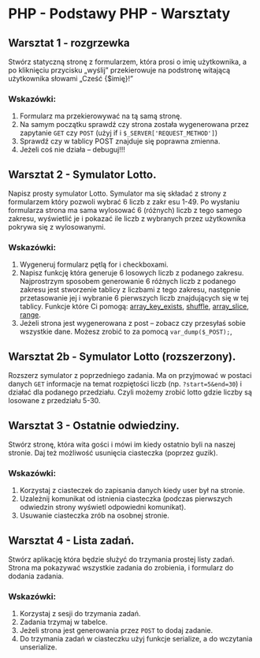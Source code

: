 # PHP - Podstawy PHP - Warsztaty

## Warsztat 1 - rozgrzewka
Stwórz statyczną stronę z formularzem, która prosi o imię użytkownika, a po kliknięciu przycisku „wyślij” przekierowuje na podstronę witającą użytkownika słowami „Cześć {$imię}!”

### Wskazówki:
1. Formularz ma przekierowywać na tą samą stronę.
2. Na samym początku sprawdź czy strona została wygenerowana przez zapytanie ```GET``` czy ```POST``` (użyj if i ```$_SERVER['REQUEST_METHOD']```)
3. Sprawdź czy w tablicy POST znajduje się poprawna zmienna.
4. Jeżeli coś nie działa – debuguj!!!

## Warsztat 2 - Symulator Lotto.
Napisz prosty symulator Lotto. Symulator ma się składać z strony z formularzem który pozwoli wybrać 6 liczb z zakr  esu 1-49. Po wysłaniu formularza strona ma sama wylosować 6 (różnych) liczb z tego samego zakresu, wyświetlić je i pokazać ile liczb z wybranych przez użytkownika pokrywa się z wylosowanymi.

### Wskazówki:
1. Wygeneruj formularz pętlą for i checkboxami.
2. Napisz funkcję która generuje 6 losowych liczb z podanego zakresu. Najprostrzym sposobem generowanie 6 różnych liczb z podanego zakresu jest stworzenie tablicy z liczbami z tego zakresu, następnie przetasowanie jej i wybranie 6 pierwszych liczb znajdujących się w tej tablicy. Funkcje które Ci pomogą: [array_key_exists][array_key_exists], [shuffle][shuffle], [array_slice][array_slice], [range][range].
3. Jeżeli strona jest wygenerowana z post – zobacz czy przesyłaś sobie wszystkie dane. Możesz zrobić to za pomocą ```var_dump($_POST);```,

## Warsztat 2b - Symulator Lotto (rozszerzony).
Rozszerz symulator z poprzedniego zadania. Ma on przyjmować w postaci danych ```GET``` informacje na temat rozpiętości liczb (np. ```?start=5&end=30```) i działać dla podanego przedziału.
Czyli możemy zrobić lotto gdzie liczby są losowane z przedziału 5-30.

## Warsztat 3 - Ostatnie odwiedziny.
Stwórz stronę, która wita gości i mówi im kiedy ostatnio byli na naszej stronie. Daj też możliwość usunięcia ciasteczka (poprzez guzik).

### Wskazówki:
1. Korzystaj z ciasteczek do zapisania danych kiedy user był na stronie.
2. Uzależnij komunikat od istnienia ciasteczka (podczas pierwszych odwiedzin strony wyświetl odpowiedni komunikat).
3. Usuwanie ciasteczka zrób na osobnej stronie. 

## Warsztat 4 - Lista zadań.
Stwórz aplikację która będzie służyć do trzymania prostej listy zadań. Strona ma pokazywać wszystkie zadania do zrobienia, i formularz do dodania zadania.

### Wskazówki:
1. Korzystaj z sesji do trzymania zadań.
2. Zadania trzymaj w tabelce.
3. Jeżeli strona jest generowania przez ```POST``` to dodaj zadanie.
4. Do trzymania zadań w ciasteczku użyj funkcje serialize, a do wczytania unserialize.

<!-- Links -->
[array_key_exists]:https://secure.php.net/manual/en/function.array-key-exists.php
[shuffle]:https://secure.php.net/manual/en/function.shuffle.php
[array_slice]:https://secure.php.net/manual/en/function.array-slice.php
[range]:https://secure.php.net/manual/en/function.range.php
